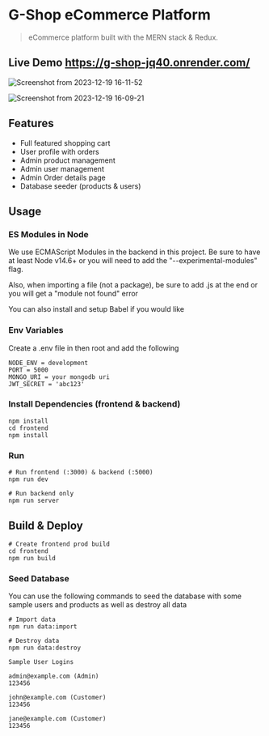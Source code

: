 # G-Shop eCommerce Platform

> eCommerce platform built with the MERN stack & Redux.

## Live Demo https://g-shop-jq40.onrender.com/
![Screenshot from 2023-12-19 16-11-52](https://github.com/amitpanwar789/G-Shop/assets/64302444/2827909c-97de-479a-ac05-00dfdb333d73)


![Screenshot from 2023-12-19 16-09-21](https://github.com/amitpanwar789/G-Shop/assets/64302444/3376abf1-cdba-4859-bf2e-c391fa015b85)


## Features

- Full featured shopping cart
- User profile with orders
- Admin product management
- Admin user management
- Admin Order details page
- Database seeder (products & users)

## Usage

### ES Modules in Node

We use ECMAScript Modules in the backend in this project. Be sure to have at least Node v14.6+ or you will need to add the "--experimental-modules" flag.

Also, when importing a file (not a package), be sure to add .js at the end or you will get a "module not found" error

You can also install and setup Babel if you would like

### Env Variables

Create a .env file in then root and add the following

```
NODE_ENV = development
PORT = 5000
MONGO_URI = your mongodb uri
JWT_SECRET = 'abc123'
```

### Install Dependencies (frontend & backend)

```
npm install
cd frontend
npm install
```

### Run

```
# Run frontend (:3000) & backend (:5000)
npm run dev

# Run backend only
npm run server
```

## Build & Deploy

```
# Create frontend prod build
cd frontend
npm run build
```

### Seed Database

You can use the following commands to seed the database with some sample users and products as well as destroy all data

```
# Import data
npm run data:import

# Destroy data
npm run data:destroy
```

```
Sample User Logins

admin@example.com (Admin)
123456

john@example.com (Customer)
123456

jane@example.com (Customer)
123456
```
